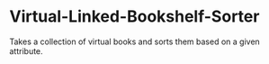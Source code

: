 # Virtual-Linked-Bookshelf-Sorter
Takes a collection of virtual books and sorts them based on a given attribute.
